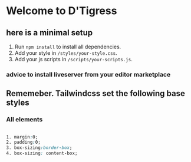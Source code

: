 # Welcome to D'Tigress

## here is a minimal setup

1. Run `npm install` to install all dependencies.
2. Add your style in `/styles/your-style.css`.
3. Add your js scripts in `/scripts/your-scripts.js`.

### advice to install liveserver from your editor marketplace

## Rememeber. Tailwindcss set the following base styles

### All elements

```css

1. margin:0;
2. padding:0;
3. box-sizing:border-box;
4. box-sizing: content-box;
```
